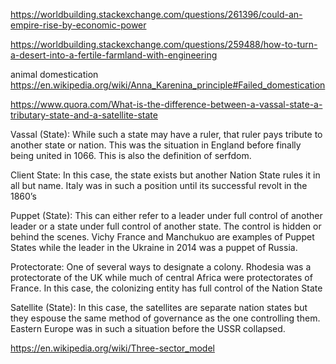 
https://worldbuilding.stackexchange.com/questions/261396/could-an-empire-rise-by-economic-power

https://worldbuilding.stackexchange.com/questions/259488/how-to-turn-a-desert-into-a-fertile-farmland-with-engineering

animal domestication https://en.wikipedia.org/wiki/Anna_Karenina_principle#Failed_domestication


https://www.quora.com/What-is-the-difference-between-a-vassal-state-a-tributary-state-and-a-satellite-state

Vassal (State): While such a state may have a ruler, that ruler pays tribute to another state or nation. This was the situation in England before finally being united in 1066. This is also the definition of serfdom.

Client State: In this case, the state exists but another Nation State rules it in all but name. Italy was in such a position until its successful revolt in the 1860’s

Puppet (State): This can either refer to a leader under full control of another leader or a state under full control of another state. The control is hidden or behind the scenes. Vichy France and Manchukuo are examples of Puppet States while the leader in the Ukraine in 2014 was a puppet of Russia.

Protectorate: One of several ways to designate a colony. Rhodesia was a protectorate of the UK while much of central Africa were protectorates of France. In this case, the colonizing entity has full control of the Nation State

Satellite (State): In this case, the satellites are separate nation states but they espouse the same method of governance as the one controlling them. Eastern Europe was in such a situation before the USSR collapsed.


https://en.wikipedia.org/wiki/Three-sector_model
